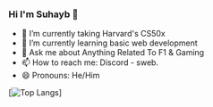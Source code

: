 ### Hi I'm Suhayb 👋

- 🔭 I’m currently taking Harvard's CS50x
- 🌱 I’m currently learning basic web development
- 💬 Ask me about Anything Related To F1 & Gaming
- 📫 How to reach me: Discord - sweb.
- 😄 Pronouns: He/Him

[![Top Langs](https://github-readme-stats.vercel.app/api/top-langs/?username=swebi&layout=donut&theme=merko)]
